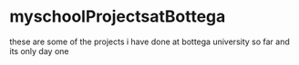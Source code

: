 # myschoolProjectsatBottega
these are some of the projects i have done at bottega university so far and its only day one
